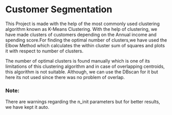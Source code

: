 # Customer Segmentation
This Project is made with the help of the most commonly used clustering algorithm known as K-Means Clustering.
With the help of clustering, we have made clusters of customers depending on the Annual income and spending score.For finding the optimal number of clusters,we have used the Elbow Method which calculates the within cluster sum of squares and plots it with respect to number of clusters.

The number of optimal clusters is found manually which is one of its limitations of this clustering algorithm and in case of overlapping centroids, this algorithm is not suitable. Although, we can use the DBscan for it but here its not used since there was no problem of overlap.

### Note:
There are warnings regarding the n_init parameters but for better results, we have kept it auto.
